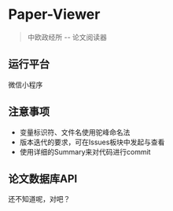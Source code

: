 # Paper-Viewer

> 中欧政经所 -- 论文阅读器

## 运行平台

微信小程序

## 注意事项

+ 变量标识符、文件名使用驼峰命名法
+ 版本迭代的要求，可在Issues板块中发起与查看
+ 使用详细的Summary来对代码进行commit

## 论文数据库API

还不知道呢，对吧？
